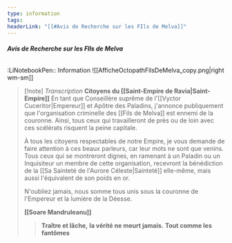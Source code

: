 ```yaml
---
type: information
tags:
headerLink: "[[#Avis de Recherche sur les FIls de Melva]]"
---
```


###### __Avis de Recherche sur les FIls de Melva__
<span class="sub2">:LiNotebookPen:: Information</span>
![[AfficheOctopathFilsDeMelva_copy.png|right wm-sm]]

> [!note] *Transcription*
> **Citoyens du [[Saint-Empire de Ravia|Saint-Empire]]**
> En tant que Conseillère suprême de l'[[Vyctor Cuceritor|Empereur]] et Apôtre des Paladins, j'annonce publiquement que l'organisation criminelle des [[Fils de Melva]] est ennemi de la couronne.
> Ainsi, tous ceux qui travailleront de près ou de loin avec ces scélérats risquent la peine capitale.
>
> À tous les citoyens respectables de notre Empire, je vous demande de faire attention à ces beaux parleurs, car leur mots ne sont que venins. Tous ceux qui se montreront dignes, en ramenant à un Paladin ou un Inquisiteur un membre de cette organisation, recevront la bénédiction de la [[Sa Sainteté de l'Aurore Céleste|Sainteté]] elle-même, mais aussi l'équivalent de son poids en or.
> 
> N'oubliez jamais, nous somme tous unis sous la couronne de l'Empereur et la lumière de la Déesse.
> 
> **[[Soare Mandruleanu]]**
> 
>> **Traître et lâche,**
>> **la vérité ne meurt jamais.**
>> **Tout comme les fantômes**